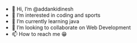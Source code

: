 - 👋 Hi, I’m @addankidinesh
- 👀 I’m interested in coding and sports
- 🌱 I’m currently learning java
- 💞️ I’m looking to collaborate on Web Development
- 📫 How to reach me 😁

<!---
addankidinesh/addankidinesh is a ✨ special ✨ repository because its `README.md` (this file) appears on your GitHub profile.
You can click the Preview link to take a look at your changes.
--->
